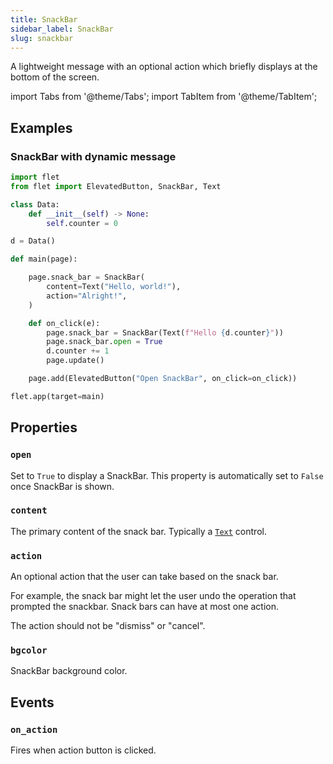 ```yaml
---
title: SnackBar
sidebar_label: SnackBar
slug: snackbar
---
```


A lightweight message with an optional action which briefly displays at the bottom of the screen.

import Tabs from '@theme/Tabs';
import TabItem from '@theme/TabItem';

## Examples

### SnackBar with dynamic message

<Tabs groupId="language">
  <TabItem value="python" label="Python" default>

```python
import flet
from flet import ElevatedButton, SnackBar, Text

class Data:
    def __init__(self) -> None:
        self.counter = 0

d = Data()

def main(page):

    page.snack_bar = SnackBar(
        content=Text("Hello, world!"),
        action="Alright!",
    )

    def on_click(e):
        page.snack_bar = SnackBar(Text(f"Hello {d.counter}"))
        page.snack_bar.open = True
        d.counter += 1
        page.update()

    page.add(ElevatedButton("Open SnackBar", on_click=on_click))

flet.app(target=main)
```
  </TabItem>
</Tabs>

## Properties

### `open`

Set to `True` to display a SnackBar. This property is automatically set to `False` once SnackBar is shown.

### `content`

The primary content of the snack bar. Typically a [`Text`](text) control.

### `action`

An optional action that the user can take based on the snack bar.

For example, the snack bar might let the user undo the operation that prompted the snackbar. Snack bars can have at most one action.

The action should not be "dismiss" or "cancel".

### `bgcolor`

SnackBar background color.

## Events

### `on_action`

Fires when action button is clicked.